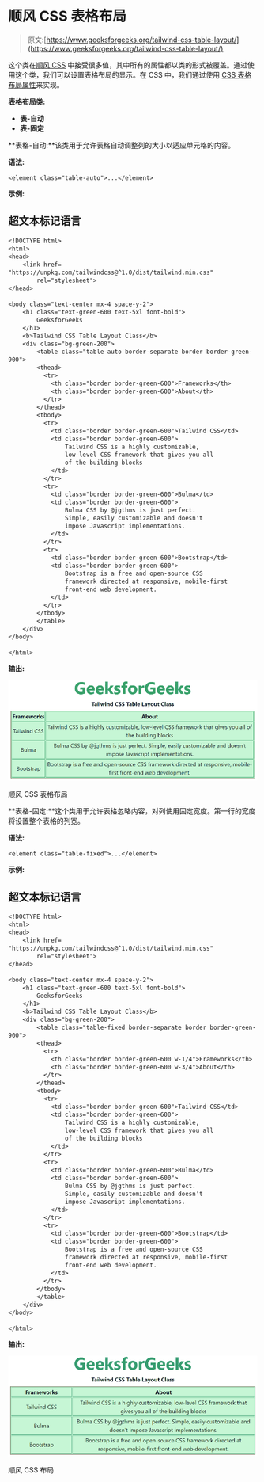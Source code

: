 # 顺风 CSS 表格布局

> 原文:[https://www.geeksforgeeks.org/tailwind-css-table-layout/](https://www.geeksforgeeks.org/tailwind-css-table-layout/)

这个类在[顺风 CSS](https://www.geeksforgeeks.org/css-tailwind-introduction/) 中接受很多值，其中所有的属性都以类的形式被覆盖。通过使用这个类，我们可以设置表格布局的显示。在 CSS 中，我们通过使用 [CSS 表格布局属性](https://www.geeksforgeeks.org/css-table-layout-property/)来实现。

**表格布局类:**

*   **表-自动**
*   **表-固定**

**表格-自动:**该类用于允许表格自动调整列的大小以适应单元格的内容。

**语法:**

```
<element class="table-auto">...</element>
```

**示例:**

## 超文本标记语言

```
<!DOCTYPE html> 
<html>
<head> 
    <link href= 
"https://unpkg.com/tailwindcss@^1.0/dist/tailwind.min.css"
        rel="stylesheet"> 
</head> 

<body class="text-center mx-4 space-y-2"> 
    <h1 class="text-green-600 text-5xl font-bold"> 
        GeeksforGeeks 
    </h1> 
    <b>Tailwind CSS Table Layout Class</b> 
    <div class="bg-green-200"> 
        <table class="table-auto border-separate border border-green-900">
        <thead>
          <tr>
            <th class="border border-green-600">Frameworks</th>
            <th class="border border-green-600">About</th>
          </tr>
        </thead>
        <tbody>
          <tr>
            <td class="border border-green-600">Tailwind CSS</td>
            <td class="border border-green-600">
                Tailwind CSS is a highly customizable, 
                low-level CSS framework that gives you all 
                of the building blocks
            </td>
          </tr>
          <tr>
            <td class="border border-green-600">Bulma</td>
            <td class="border border-green-600">
                Bulma CSS by @jgthms is just perfect. 
                Simple, easily customizable and doesn't 
                impose Javascript implementations.
            </td>
          </tr>
          <tr>
            <td class="border border-green-600">Bootstrap</td>
            <td class="border border-green-600">
                Bootstrap is a free and open-source CSS 
                framework directed at responsive, mobile-first
                front-end web development.
            </td>
          </tr>
        </tbody>
        </table>
    </div> 
</body> 

</html> 
```

**输出:**

![](img/06e8bbd49f7db08d07c7ca9b5b02fcdd.png)

顺风 CSS 表格布局

**表格-固定:**这个类用于允许表格忽略内容，对列使用固定宽度。第一行的宽度将设置整个表格的列宽。

**语法:**

```
<element class="table-fixed">...</element>
```

**示例:**

## 超文本标记语言

```
<!DOCTYPE html> 
<html>
<head> 
    <link href= 
"https://unpkg.com/tailwindcss@^1.0/dist/tailwind.min.css"
        rel="stylesheet"> 
</head> 

<body class="text-center mx-4 space-y-2"> 
    <h1 class="text-green-600 text-5xl font-bold"> 
        GeeksforGeeks 
    </h1> 
    <b>Tailwind CSS Table Layout Class</b> 
    <div class="bg-green-200"> 
        <table class="table-fixed border-separate border border-green-900">
        <thead>
          <tr>
            <th class="border border-green-600 w-1/4">Frameworks</th>
            <th class="border border-green-600 w-3/4">About</th>
          </tr>
        </thead>
        <tbody>
          <tr>
            <td class="border border-green-600">Tailwind CSS</td>
            <td class="border border-green-600">
                Tailwind CSS is a highly customizable, 
                low-level CSS framework that gives you all 
                of the building blocks
            </td>
          </tr>
          <tr>
            <td class="border border-green-600">Bulma</td>
            <td class="border border-green-600">
                Bulma CSS by @jgthms is just perfect. 
                Simple, easily customizable and doesn't 
                impose Javascript implementations.
            </td>
          </tr>
          <tr>
            <td class="border border-green-600">Bootstrap</td>
            <td class="border border-green-600">
                Bootstrap is a free and open-source CSS 
                framework directed at responsive, mobile-first
                front-end web development.
            </td>
          </tr>
        </tbody>
        </table>
    </div> 
</body> 

</html> 
```

**输出:**

![](img/592dc2c6a6eba2ad767fa61b4a319b33.png)

顺风 CSS 布局